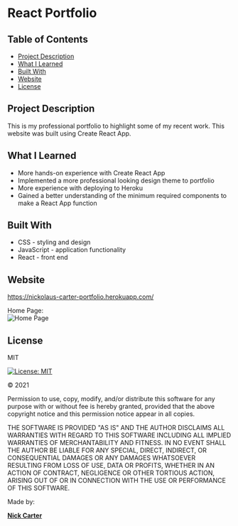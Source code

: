 # React Portfolio

## Table of Contents

- [Project Description](#project-description)
- [What I Learned](#what-i-learned)
- [Built With](#built-with)
- [Website](#website)
- [License](#license)

## Project Description

This is my professional portfolio to highlight some of my recent work. This website was built using Create React App.

## What I Learned

- More hands-on experience with Create React App
- Implemented a more professional looking design theme to portfolio
- More experience with deploying to Heroku
- Gained a better understanding of the minimum required components to make a React App function

## Built With

- CSS - styling and design
- JavaScript - application functionality
- React - front end

## Website

https://nickolaus-carter-portfolio.herokuapp.com/

Home Page:\
![Home Page](https://user-images.githubusercontent.com/73920328/122291621-a147ac80-ceba-11eb-8e82-2b6453c221b9.png)

## License

MIT

[![License: MIT](https://img.shields.io/badge/License-MIT-yellow.svg)](https://opensource.org/licenses/MIT)

&copy; 2021

Permission to use, copy, modify, and/or distribute this software for any purpose with or without fee is hereby granted, provided that the above copyright notice and this permission notice appear in all copies.

THE SOFTWARE IS PROVIDED "AS IS" AND THE AUTHOR DISCLAIMS ALL WARRANTIES WITH REGARD TO THIS SOFTWARE INCLUDING ALL IMPLIED WARRANTIES OF MERCHANTABILITY AND FITNESS. IN NO EVENT SHALL THE AUTHOR BE LIABLE FOR ANY SPECIAL, DIRECT, INDIRECT, OR CONSEQUENTIAL DAMAGES OR ANY DAMAGES WHATSOEVER RESULTING FROM LOSS OF USE, DATA OR PROFITS, WHETHER IN AN ACTION OF CONTRACT, NEGLIGENCE OR OTHER TORTIOUS ACTION, ARISING OUT OF OR IN CONNECTION WITH THE USE OR PERFORMANCE OF THIS SOFTWARE.

Made by:

**[Nick Carter](https://linkedin.com/in/nickolauscarter)**

